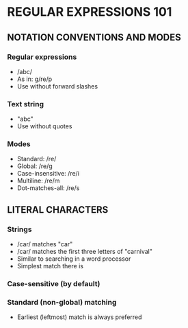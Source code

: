 # REGULAR EXPRESSIONS 101

## NOTATION CONVENTIONS AND MODES

### Regular expressions
- /abc/
- As in: g/re/p
- Use without forward slashes

### Text string
- "abc"
- Use without quotes

### Modes
- Standard: /re/
- Global: /re/g
- Case-insensitive: /re/i
- Multiline: /re/m
- Dot-matches-all: /re/s

## LITERAL CHARACTERS

### Strings
- /car/ matches "car"
- /car/ matches the first three letters of "carnival"
- Similar to searching in a word processor
- Simplest match there is

### Case-sensitive (by default)

### Standard (non-global) matching
- Earliest (leftmost) match is always preferred

